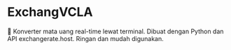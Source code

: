 # ExchangVCLA
 🔁 Konverter mata uang real-time lewat terminal. Dibuat dengan Python dan API exchangerate.host. Ringan dan mudah digunakan.
